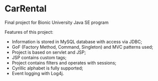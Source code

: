 CarRental
=========

Final project for Bionic University Java SE program

Features of this project:
- Information is stored in MySQL database with access via JDBC;
- GoF (Factory Method, Command, Singleton) and MVC patterns used;
- Project is based on servlet and JSP;
- JSP contains custom tags;
- Project contains filters and operates with sessions;
- Cyrillic alphabet is fully supported;
- Event logging with Log4j.
